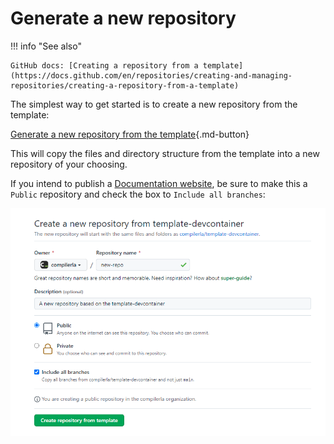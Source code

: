 # Generate a new repository

!!! info "See also"

    GitHub docs: [Creating a repository from a template](https://docs.github.com/en/repositories/creating-and-managing-repositories/creating-a-repository-from-a-template)

The simplest way to get started is to create a new repository from the template:

[Generate a new repository from the template](https://github.com/compilerla/template-devcontainer/generate){.md-button}

This will copy the files and directory structure from the template into a new repository of your choosing.

If you intend to publish a [Documentation website](../features/docs.md), be sure to make this a `Public` repository and check the
box to `Include all branches`:

![Screenshot of creating a new repository from the template on GitHub](img/generate-repo.png)
